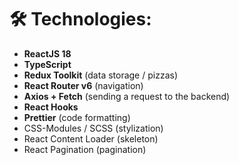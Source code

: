 # 🛠 Technologies:

- **ReactJS 18**
- **TypeScript**
- **Redux Toolkit** (data storage / pizzas)
- **React Router v6** (navigation)
- **Axios + Fetch** (sending a request to the backend)
- **React Hooks**
- **Prettier** (code formatting)
- CSS-Modules / SCSS (stylization)
- React Content Loader (skeleton)
- React Pagination (pagination)
